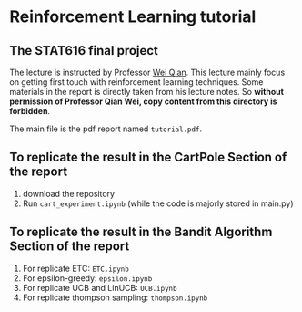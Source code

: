 # Reinforcement Learning tutorial
## The STAT616 final project

The lecture is instructed by Professor [Wei Qian](https://sites.google.com/a/udel.edu/weiqian/). This lecture mainly focus on getting first touch with reinforcement learning techniques. Some materials in the report is directly taken from his lecture notes. So **without permission of Professor Qian Wei, copy content from this directory is forbidden**.

The main file is the pdf report named `tutorial.pdf`.

## To replicate the result in the CartPole Section of the report
1. download the repository
2. Run `cart_experiment.ipynb` (while the code is majorly stored in main.py)


## To replicate the result in the Bandit Algorithm Section of the report
1. For replicate ETC: `ETC.ipynb`
2. For epsilon-greedy: `epsilon.ipynb`
3. For replicate UCB and LinUCB: `UCB.ipynb`
4. For replicate thompson sampling: `thompson.ipynb`

